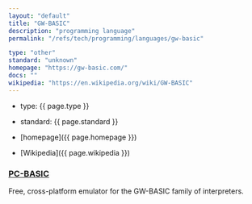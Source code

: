 ```yaml
---
layout: "default"
title: "GW-BASIC"
description: "programming language"
permalink: "/refs/tech/programming/languages/gw-basic"

type: "other"
standard: "unknown"
homepage: "https://gw-basic.com/"
docs: ""
wikipedia: "https://en.wikipedia.org/wiki/GW-BASIC"
---
```


- type: {{ page.type }}
- standard: {{ page.standard }}
- [homepage]({{ page.homepage }})

- [Wikipedia]({{ page.wikipedia }})

### [PC-BASIC](http://robhagemans.github.io/pcbasic/)

Free, cross-platform emulator for the GW-BASIC family of interpreters.
